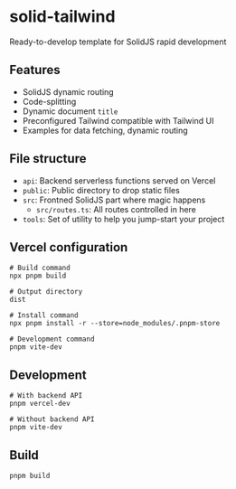 # solid-tailwind

Ready-to-develop template for SolidJS rapid development

## Features

- SolidJS dynamic routing
- Code-splitting
- Dynamic document `title`
- Preconfigured Tailwind compatible with Tailwind UI
- Examples for data fetching, dynamic routing

## File structure

- `api`: Backend serverless functions served on Vercel
- `public`: Public directory to drop static files
- `src`: Frontned SolidJS part where magic happens
  - `src/routes.ts`: All routes controlled in here
- `tools`: Set of utility to help you jump-start your project

## Vercel configuration

```
# Build command
npx pnpm build

# Output directory
dist

# Install command
npx pnpm install -r --store=node_modules/.pnpm-store

# Development command
pnpm vite-dev
```

## Development

```
# With backend API
pnpm vercel-dev

# Without backend API
pnpm vite-dev
```

## Build

```
pnpm build
```
